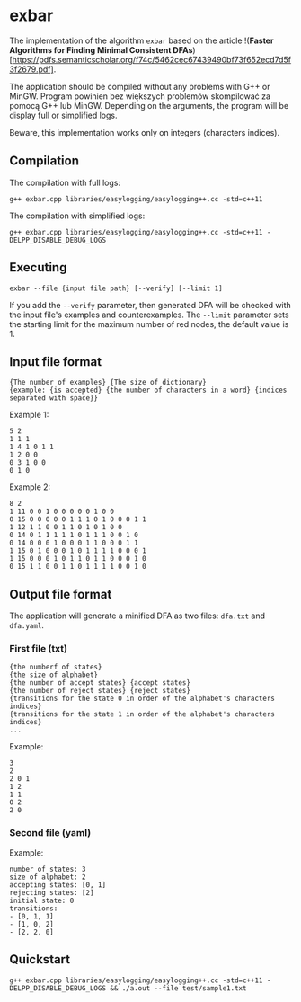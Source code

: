 # exbar

The implementation of the algorithm `exbar` based on the article !(__Faster Algorithms for
Finding Minimal Consistent DFAs__)[https://pdfs.semanticscholar.org/f74c/5462cec67439490bf73f652ecd7d5f3f2679.pdf].

The application should be compiled without any problems with G++ or MinGW. 
Program powinien bez większych problemów skompilować za pomocą G++ lub MinGW. Depending on the arguments, the program will be display full or simplified logs.

Beware, this implementation works only on integers (characters indices).

## Compilation

The compilation with full logs:
```
g++ exbar.cpp libraries/easylogging/easylogging++.cc -std=c++11
```

The compilation with simplified logs:
```
g++ exbar.cpp libraries/easylogging/easylogging++.cc -std=c++11 -DELPP_DISABLE_DEBUG_LOGS
```

## Executing

```
exbar --file {input file path} [--verify] [--limit 1]
```
If you add the `--verify` parameter, then generated DFA will be checked with the input file's examples and counterexamples.
The `--limit` parameter sets the starting limit for the maximum number of red nodes, the default value is 1.

## Input file format

```
{The number of examples} {The size of dictionary}
{example: {is accepted} {the number of characters in a word} {indices separated with space}}
```

Example 1:
```
5 2
1 1 1
1 4 1 0 1 1
1 2 0 0
0 3 1 0 0
0 1 0
```

Example 2:
```
8 2
1 11 0 0 1 0 0 0 0 0 1 0 0
0 15 0 0 0 0 0 1 1 1 0 1 0 0 0 1 1
1 12 1 1 0 0 1 1 0 1 0 1 0 0
0 14 0 1 1 1 1 1 0 1 1 1 0 0 1 0
0 14 0 0 0 1 0 0 0 1 1 0 0 0 1 1
1 15 0 1 0 0 0 1 0 1 1 1 1 0 0 0 1
1 15 0 0 0 1 0 1 1 0 1 1 0 0 0 1 0
0 15 1 1 0 0 1 1 0 1 1 1 1 0 0 1 0
```

## Output file format

The application will generate a minified DFA as two files:  `dfa.txt` and `dfa.yaml`.

### First file (txt)

```
{the numberf of states}
{the size of alphabet}
{the number of accept states} {accept states}
{the number of reject states} {reject states}
{transitions for the state 0 in order of the alphabet's characters indices}
{transitions for the state 1 in order of the alphabet's characters indices}
...
```

Example:
```
3
2
2 0 1
1 2
1 1
0 2
2 0
```

### Second file (yaml)

Example:
```
number of states: 3
size of alphabet: 2
accepting states: [0, 1]
rejecting states: [2]
initial state: 0
transitions:
- [0, 1, 1]
- [1, 0, 2]
- [2, 2, 0]
```

## Quickstart

```
g++ exbar.cpp libraries/easylogging/easylogging++.cc -std=c++11 -DELPP_DISABLE_DEBUG_LOGS && ./a.out --file test/sample1.txt
```
